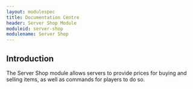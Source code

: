 ```yaml
---
layout: modulespec
title: Documentation Centre
header: Server Shop Module
moduleid: server-shop
modulename: Server Shop
---
```


## Introduction

The Server Shop module allows servers to provide prices for buying and selling items, as well as commands for players to do so.